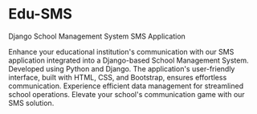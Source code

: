 # Edu-SMS
Django School Management System SMS Application

Enhance your educational institution's communication with our SMS application integrated into a Django-based School Management System.
Developed using Python and Django.
The application's user-friendly interface, built with HTML, CSS, and Bootstrap, ensures effortless communication. 
Experience efficient data management for streamlined school operations.
Elevate your school's communication game with our SMS solution.
